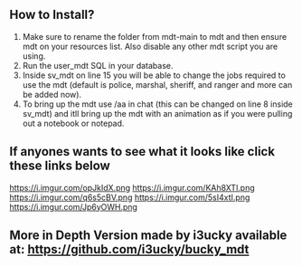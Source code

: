 ## How to Install?

1. Make sure to rename the folder from mdt-main to mdt and then ensure mdt on your resources list. Also disable any other mdt script you are using.
2. Run the user_mdt SQL in your database.
3. Inside sv_mdt on line 15 you will be able to change the jobs required to use the mdt (default is police, marshal, sheriff, and ranger and more can be added now).
4. To bring up the mdt use /aa in chat (this can be changed on line 8 inside sv_mdt) and itll bring up the mdt with an animation as if you were pulling out a notebook or notepad.

## If anyones wants to see what it looks like click these links below
https://i.imgur.com/opJkIdX.png
https://i.imgur.com/KAh8XTl.png
https://i.imgur.com/q6s5cBV.png
https://i.imgur.com/5sI4xtI.png
https://i.imgur.com/Jp6yOWH.png

## More in Depth Version made by i3ucky available at: https://github.com/i3ucky/bucky_mdt  
